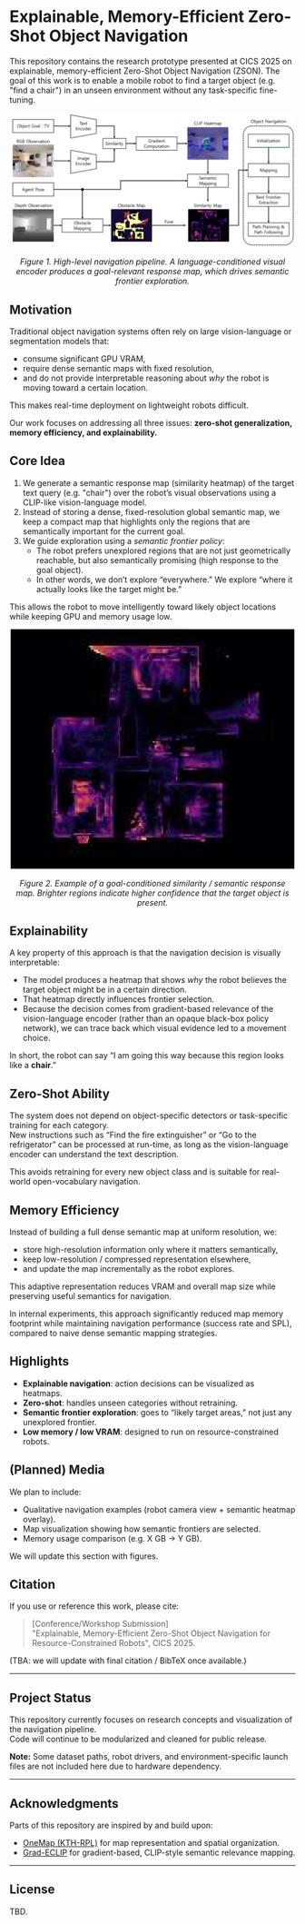 # Explainable, Memory-Efficient Zero-Shot Object Navigation

This repository contains the research prototype presented at CICS 2025 on explainable, memory-efficient Zero-Shot Object Navigation (ZSON). The goal of this work is to enable a mobile robot to find a target object (e.g. "find a chair") in an unseen environment without any task-specific fine-tuning.

<p align="center">
  <img src="images/pipeline.png" width="600"/>
</p>
<p align="center">
  <em>Figure 1. High-level navigation pipeline. A language-conditioned visual encoder produces a goal-relevant response map, which drives semantic frontier exploration.</em>
</p>

## Motivation

Traditional object navigation systems often rely on large vision-language or segmentation models that:
- consume significant GPU VRAM,
- require dense semantic maps with fixed resolution,
- and do not provide interpretable reasoning about <em>why</em> the robot is moving toward a certain location.

This makes real-time deployment on lightweight robots difficult.

Our work focuses on addressing all three issues: **zero-shot generalization, memory efficiency, and explainability.**

## Core Idea

1. We generate a semantic response map (similarity heatmap) of the target text query (e.g. "chair") over the robot’s visual observations using a CLIP-like vision-language model.
2. Instead of storing a dense, fixed-resolution global semantic map, we keep a compact map that highlights only the regions that are semantically important for the current goal.
3. We guide exploration using a <em>semantic frontier policy</em>:  
   - The robot prefers unexplored regions that are not just geometrically reachable, but also semantically promising (high response to the goal object).  
   - In other words, we don’t explore “everywhere.” We explore “where it actually looks like the target might be.”

This allows the robot to move intelligently toward likely object locations while keeping GPU and memory usage low.

<p align="center">
  <img src="images/sim_map.png" width="500"/>
</p>
<p align="center">
  <em>Figure 2. Example of a goal-conditioned similarity / semantic response map. Brighter regions indicate higher confidence that the target object is present.</em>
</p>

## Explainability

A key property of this approach is that the navigation decision is visually interpretable:
- The model produces a heatmap that shows <em>why</em> the robot believes the target object might be in a certain direction.
- That heatmap directly influences frontier selection.
- Because the decision comes from gradient-based relevance of the vision-language encoder (rather than an opaque black-box policy network), we can trace back which visual evidence led to a movement choice.

In short, the robot can say “I am going this way because this region looks like a <strong>chair</strong>.”

## Zero-Shot Ability

The system does not depend on object-specific detectors or task-specific training for each category.  
New instructions such as “Find the fire extinguisher” or “Go to the refrigerator” can be processed at run-time, as long as the vision-language encoder can understand the text description.

This avoids retraining for every new object class and is suitable for real-world open-vocabulary navigation.

## Memory Efficiency

Instead of building a full dense semantic map at uniform resolution, we:
- store high-resolution information only where it matters semantically,
- keep low-resolution / compressed representation elsewhere,
- and update the map incrementally as the robot explores.

This adaptive representation reduces VRAM and overall map size while preserving useful semantics for navigation.

In internal experiments, this approach significantly reduced map memory footprint while maintaining navigation performance (success rate and SPL), compared to naive dense semantic mapping strategies.

## Highlights

- **Explainable navigation**: action decisions can be visualized as heatmaps.
- **Zero-shot**: handles unseen categories without retraining.
- **Semantic frontier exploration**: goes to “likely target areas,” not just any unexplored frontier.
- **Low memory / low VRAM**: designed to run on resource-constrained robots.

## (Planned) Media

We plan to include:
- Qualitative navigation examples (robot camera view + semantic heatmap overlay).
- Map visualization showing how semantic frontiers are selected.
- Memory usage comparison (e.g. X GB → Y GB).

We will update this section with figures.

## Citation

If you use or reference this work, please cite:

> [Conference/Workshop Submission]  
> "Explainable, Memory-Efficient Zero-Shot Object Navigation for Resource-Constrained Robots", CICS 2025.

(TBA: we will update with final citation / BibTeX once available.)

---

## Project Status

This repository currently focuses on research concepts and visualization of the navigation pipeline.  
Code will continue to be modularized and cleaned for public release.

**Note:** Some dataset paths, robot drivers, and environment-specific launch files are not included here due to hardware dependency.

---

## Acknowledgments

Parts of this repository are inspired by and build upon:
- [OneMap (KTH-RPL)](https://github.com/KTH-RPL/OneMap) for map representation and spatial organization.
- [Grad-ECLIP](https://github.com/Cyang-Zhao/Grad-Eclip) for gradient-based, CLIP-style semantic relevance mapping.

---

## License

TBD.
